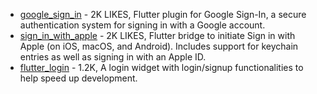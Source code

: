 - [google_sign_in](https://pub.dev/packages/google_sign_in) - 2K LIKES, Flutter plugin for Google Sign-In, a secure authentication system for signing in with a Google account.
- [sign_in_with_apple](https://pub.dev/packages/sign_in_with_apple) - 2K LIKES, Flutter bridge to initiate Sign in with Apple (on iOS, macOS, and Android). Includes support for keychain entries as well as signing in with an Apple ID.
- [flutter_login](https://pub.dev/packages/flutter_login) - 1.2K, A login widget with login/signup functionalities to help speed up development.
